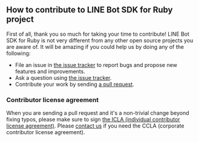 ## How to contribute to LINE Bot SDK for Ruby project

First of all, thank you so much for taking your time to contribute! LINE Bot SDK for Ruby is not very different from any other open
source projects you are aware of. It will be amazing if you could help us by doing any of the following:

- File an issue in [the issue tracker](https://github.com/line/line-bot-sdk-ruby/issues) to report bugs and propose new features and
  improvements.
- Ask a question using [the issue tracker](https://github.com/line/line-bot-sdk-ruby/issues).
- Contribute your work by sending [a pull request](https://github.com/line/line-bot-sdk-ruby/pulls).

### Contributor license agreement

When you are sending a pull request and it's a non-trivial change beyond fixing typos, please make sure to sign
[the ICLA (individual contributor license agreement)](https://cla-assistant.io/line/line-bot-sdk-ruby). Please
[contact us](mailto:dl_oss_dev@linecorp.com) if you need the CCLA (corporate contributor license agreement).
